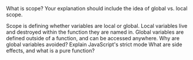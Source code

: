 What is scope? Your explanation should include the idea of global vs. local scope.

Scope is defining whether variables are local or global. Local variables live and destroyed within the function they are named in. Global variables are defined outside of a function, and can be accessed anywhere. 
Why are global variables avoided?
Explain JavaScript's strict mode
What are side effects, and what is a pure function?